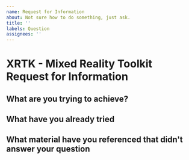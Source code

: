 ```yaml
---
name: Request for Information
about: Not sure how to do something, just ask.
title: ''
labels: Question
assignees: ''
---
```


# XRTK - Mixed Reality Toolkit Request for Information

<!-- As imperfect beings, we try to teach and show how to make using the framework easy to handle, but sometimes we will fall short.  Help us to better educate adopters by pointing out where we need to give more information. -->

## What are you trying to achieve?

<!--
Add a clear and concise description of what is it you are trying to implement.
Include screenshots or examples from other projects if it helps.
-->

## What have you already tried

<!--
Have you tried to complete the task yourself but couldn't figure it out, if so what and why?
-->

## What material have you referenced that didn't answer your question

<!--
What other content have you tried reading / viewing that didn't answer your question?
-->
